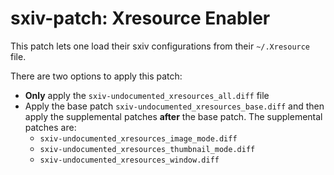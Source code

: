 sxiv-patch: Xresource Enabler
================================================================================
This patch lets one load their sxiv configurations from their `~/.Xresource`
file.

There are two options to apply this patch:
- **Only** apply the `sxiv-undocumented_xresources_all.diff`
    file
- Apply the base patch `sxiv-undocumented_xresources_base.diff`
    and then apply the supplemental patches **after** the base patch. The
    supplemental patches are:
    - `sxiv-undocumented_xresources_image_mode.diff`
    - `sxiv-undocumented_xresources_thumbnail_mode.diff`
    - `sxiv-undocumented_xresources_window.diff`
